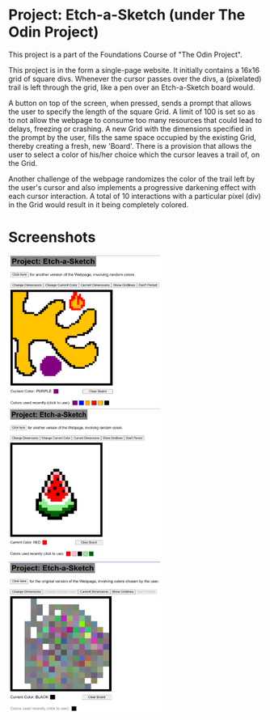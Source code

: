 # <a src="https://www.theodinproject.com/lessons/foundations-etch-a-sketch">Project: Etch-a-Sketch</a> (under The Odin Project)

This project is a part of the Foundations Course of "The Odin Project".

This project is in the form a single-page website. It initially contains a 16x16 grid of square divs. Whenever the cursor passes over the divs, a (pixelated) trail is left through the grid, like a pen over an Etch-a-Sketch board would.

A button on top of the screen, when pressed, sends a prompt that allows the user to specify the length of the square Grid. A limit of 100 is set so as to not allow the webpage to consume too many resources that could lead to delays, freezing or crashing. A new Grid with the dimensions specified in the prompt by the user, fills the same space occupied by the existing Grid, thereby creating a fresh, new 'Board'. There is a provision that allows the user to select a color of his/her choice which the cursor leaves a trail of, on the Grid.

Another challenge of the webpage randomizes the color of the trail left by the user's cursor and also implements a progressive darkening effect with each cursor interaction. A total of 10 interactions with a particular pixel (div) in the Grid would result in it being completely colored.

# Screenshots
<img src="screenshots/image.png" alt="Arbitrary Sketch drawn using this Project." height=300px width=300px>

<img src="screenshots/image-1.png" alt="A Sketch of a Watermelon slice." height=300px width=300px>

<img src="screenshots/image-2.png" alt="Arbitrary Sketch drawn using the random colors challenge of the Project." height=300px width=300px>
